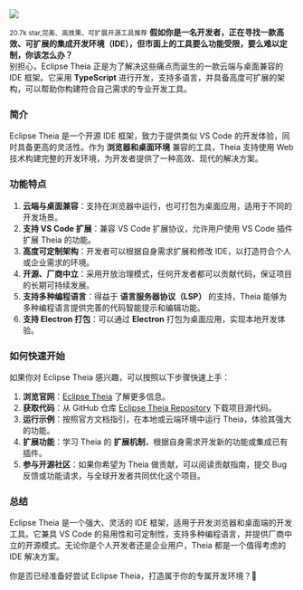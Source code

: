 <img src="/assets/image/250518-theia.png"/> 

<small>20.7k star,完美、高效果、可扩展开源工具推荐</small>
**假如你是一名开发者，正在寻找一款高效、可扩展的集成开发环境（IDE），但市面上的工具要么功能受限，要么难以定制，你该怎么办？**  
别担心，Eclipse Theia 正是为了解决这些痛点而诞生的一款云端与桌面兼容的 IDE 框架。它采用 **TypeScript** 进行开发，支持多语言，并具备高度可扩展的架构，可以帮助你构建符合自己需求的专业开发工具。

### **简介**
Eclipse Theia 是一个开源 IDE 框架，致力于提供类似 VS Code 的开发体验，同时具备更高的灵活性。作为 **浏览器和桌面环境** 兼容的工具，Theia 支持使用 Web 技术构建完整的开发环境，为开发者提供了一种高效、现代的解决方案。

### **功能特点**
1. **云端与桌面兼容**：支持在浏览器中运行，也可打包为桌面应用，适用于不同的开发场景。  
2. **支持 VS Code 扩展**：兼容 VS Code 扩展协议，允许用户使用 VS Code 插件扩展 Theia 的功能。  
3. **高度可定制架构**：开发者可以根据自身需求扩展和修改 IDE，以打造符合个人或企业需求的环境。  
4. **开源、厂商中立**：采用开放治理模式，任何开发者都可以贡献代码，保证项目的长期可持续发展。  
5. **支持多种编程语言**：得益于 **语言服务器协议（LSP）** 的支持，Theia 能够为多种编程语言提供完善的代码智能提示和编辑功能。  
6. **支持 Electron 打包**：可以通过 **Electron** 打包为桌面应用，实现本地开发体验。

### **如何快速开始**
如果你对 Eclipse Theia 感兴趣，可以按照以下步骤快速上手：
1. **浏览官网**：[Eclipse Theia](https://theia-ide.org) 了解更多信息。  
2. **获取代码**：从 GitHub 仓库 [Eclipse Theia Repository](https://github.com/eclipse-theia/theia) 下载项目源代码。  
3. **运行示例**：按照官方文档指引，在本地或云端环境中运行 Theia，体验其强大的功能。  
4. **扩展功能**：学习 Theia 的 **扩展机制**，根据自身需求开发新的功能或集成已有插件。  
5. **参与开源社区**：如果你希望为 Theia 做贡献，可以阅读贡献指南，提交 Bug 反馈或功能请求，与全球开发者共同优化这个项目。

### **总结**
Eclipse Theia 是一个强大、灵活的 IDE 框架，适用于开发浏览器和桌面端的开发工具。它兼具 VS Code 的易用性和可定制性，支持多种编程语言，并提供厂商中立的开源模式。无论你是个人开发者还是企业用户，Theia 都是一个值得考虑的 IDE 解决方案。

你是否已经准备好尝试 Eclipse Theia，打造属于你的专属开发环境？🚀

